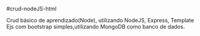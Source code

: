 #crud-nodeJS-html

Crud básico de aprendizado(Node), utilizando NodeJS, Express, Template Ejs com bootstrap simples,utilizando MongoDB como banco de dados. 
